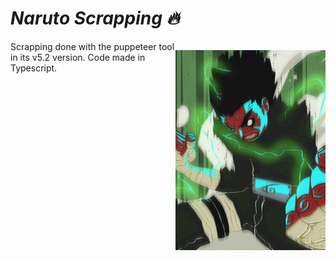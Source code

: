 # <em>Naruto Scrapping :fire:</em>

<p style="float: right;" ><img src="screenshots\lee.gif"></p>
Scrapping done with the puppeteer tool in its v5.2 version. Code made in Typescript.
